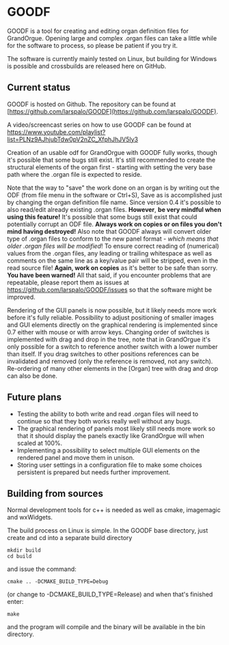 # GOODF

GOODF is a tool for creating and editing organ definition files for GrandOrgue. Opening large and complex .organ files can take a little while for the software to process, so please be patient if you try it.

The software is currently mainly tested on Linux, but building for Windows is possible and crossbuilds are released here on GitHub.

## Current status
GOODF is hosted on Github. The repository can be found at [https://github.com/larspalo/GOODF](https://github.com/larspalo/GOODF).

A video/screencast series on how to use GOODF can be found at https://www.youtube.com/playlist?list=PLNz9AJhjubTdw0pV2nZC_XfphJhJV5ly3

Creation of an usable odf for GrandOrgue with GOODF fully works, though it's possible that some bugs still exist. It's still recommended to create the structural elements of the organ first - starting with setting the very base path where the .organ file is expected to reside.

Note that the way to "save" the work done on an organ is by writing out the ODF (from file menu in the software or Ctrl+S), Save as is accomplished just by changing the organ definition file name. Since version 0.4 it's possible to also read/edit already existing .organ files. **However**, **be very mindful when using this feature!** It's possible that some bugs still exist that could potentially corrupt an ODF file. **Always work on copies or on files you don't mind having destroyed!** Also note that GOODF always will convert older type of .organ files to conform to the new panel format - *which means that older .organ files will be modified*! To ensure correct reading of (numerical) values from the .organ files, any leading or trailing whitespace as well as comments on the same line as a key/value pair will be stripped, even in the read source file! **Again, work on copies** as it's better to be safe than sorry. **You have been warned!** All that said, if you encounter problems that are repeatable, please report them as issues at https://github.com/larspalo/GOODF/issues so that the software might be improved.

Rendering of the GUI panels is now possible, but it likely needs more work before it's fully reliable. Possibility to adjust positioning of smaller images and GUI elements directly on the graphical rendering is implemented since 0.7 either with mouse or with arrow keys. Changing order of switches is implemented with drag and drop in the tree, note that in GrandOrgue it's only possible for a switch to reference another switch with a lower number than itself. If you drag switches to other positions references can be invalidated and removed (only the reference is removed, not any switch). Re-ordering of many other elements in the [Organ] tree with drag and drop can also be done.

## Future plans
- Testing the ability to both write and read .organ files will need to continue so that they both works really well without any bugs.
- The graphical rendering of panels most likely still needs more work so that it should display the panels exactly like GrandOrgue will when scaled at 100%.
- Implementing a possibility to select multiple GUI elements on the rendered panel and move them in unison.
- Storing user settings in a configuration file to make some choices persistent is prepared but needs further improvement.

## Building from sources
Normal development tools for c++ is needed as well as cmake, imagemagic and wxWidgets.

The build process on Linux is simple. In the GOODF base directory, just create and cd into a separate build directory

```
mkdir build
cd build
```

and issue the command:

```
cmake .. -DCMAKE_BUILD_TYPE=Debug
```

(or change to -DCMAKE_BUILD_TYPE=Release) and when that's finished enter:

```
make
```

and the program will compile and the binary will be available in the bin directory.
